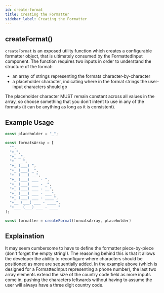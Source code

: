 ```yaml
---
id: create-format
title: Creating the Formatter
sidebar_label: Creating the Formatter
---
```


## createFormat()

`createFormat` is an exposed utility function which creates a configurable formatter object, that is ultimately consumed by the FormattedInput component. The function requires two inputs in order to understand the structure of the format:
- an array of strings representing the formats character-by-character
- a placeholder character, indicating where in the format strings the user-input characters should go

The placeholder character MUST remain constant across all values in the array, so choose something that you don't intent to use in any of the formats (it can be anything as long as it is consistent).

## Example Usage

```javascript
const placeholder = "_";

const formatsArray = [
  "",
  "+_",
  "+_ _",
  "+_ __",
  "+_ (___) ",
  "+_ (___) _",
  "+_ (___) __",
  "+_ (___) ___ - ",
  "+_ (___) ___ - _",
  "+_ (___) ___ - __",
  "+_ (___) ___ - ___",
  "+_ (___) ___ - ____",
  "+__ (___) ___ - ____",
  "+___ (___) ___ - ____"
];

const formatter = createFormat(formatsArray, placeholder)
```

## Explaination

It may seem cumbersome to have to define the formatter piece-by-piece (don't forget the empty string!). The reasoning behind this is that it allows the developer the ability to reconfigure where characters should be positioned as more are sequentially added. In the example above (which is designed for a FormattedInput representing a phone number), the last two array elements extend the size of the country code field as more inputs come in, pushing the characters leftwards without having to assume the user will always have a three digit country code.
